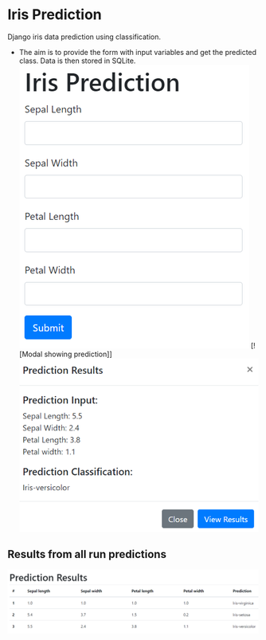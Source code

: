 # Iris Prediction
Django iris data prediction using classification.
- The aim is to provide the form with input variables and get the predicted class. Data is then stored in SQLite.
![alt text](https://github.com/TDMwangi/IrisPrediction/blob/main/home.PNG?raw=true)
[![Modal showing prediction]]
![alt text](https://github.com/TDMwangi/IrisPrediction/blob/main/modal.PNG?raw=true)
## Results from all run predictions
![alt text](https://github.com/TDMwangi/IrisPrediction/blob/main/results.PNG?raw=true)